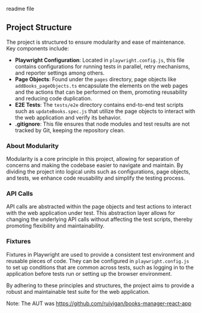 readme file
## Project Structure

The project is structured to ensure modularity and ease of maintenance. Key components include:

- **Playwright Configuration**: Located in `playwright.config.js`, this file contains configurations for running tests in parallel, retry mechanisms, and reporter settings among others.
- **Page Objects**: Found under the `pages` directory, page objects like `addBooks_pageObjects.ts` encapsulate the elements on the web pages and the actions that can be performed on them, promoting reusability and reducing code duplication.
- **E2E Tests**: The `tests/e2e` directory contains end-to-end test scripts such as `updateBooks.spec.js` that utilize the page objects to interact with the web application and verify its behavior.
- **.gitignore**: This file ensures that node modules and test results are not tracked by Git, keeping the repository clean.

### About Modularity

Modularity is a core principle in this project, allowing for separation of concerns and making the codebase easier to navigate and maintain. By dividing the project into logical units such as configurations, page objects, and tests, we enhance code reusability and simplify the testing process.

### API Calls

API calls are abstracted within the page objects and test actions to interact with the web application under test. This abstraction layer allows for changing the underlying API calls without affecting the test scripts, thereby promoting flexibility and maintainability.

### Fixtures

Fixtures in Playwright are used to provide a consistent test environment and reusable pieces of code. They can be configured in `playwright.config.js` to set up conditions that are common across tests, such as logging in to the application before tests run or setting up the browser environment.

By adhering to these principles and structures, the project aims to provide a robust and maintainable test suite for the web application.

Note: The AUT was https://github.com/ruiyigan/books-manager-react-app

